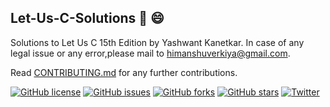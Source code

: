 ## Let-Us-C-Solutions :notebook: :smile:
Solutions to Let Us C 15th Edition by Yashwant Kanetkar.
In case of any legal issue or any error,please mail to himanshuverkiya@gmail.com.

Read [CONTRIBUTING.md](https://github.com/Verkiya/Let-Us-C-Solutions/blob/master/CONTRIBUTING.md) for any further contributions.

[![GitHub license](https://img.shields.io/github/license/Verkiya/Let-Us-C-Solutions.svg?style=for-the-badge)](https://github.com/Verkiya/Let-Us-C-Solutions/blob/master/LICENSE)
[![GitHub issues](https://img.shields.io/github/issues/Verkiya/Let-Us-C-Solutions.svg?style=for-the-badge)](https://github.com/Verkiya/Let-Us-C-Solutions/issues)
[![GitHub forks](https://img.shields.io/github/forks/Verkiya/Let-Us-C-Solutions.svg?style=for-the-badge)](https://github.com/Verkiya/Let-Us-C-Solutions/network)
[![GitHub stars](https://img.shields.io/github/stars/Verkiya/Let-Us-C-Solutions.svg?style=for-the-badge)](https://github.com/Verkiya/Let-Us-C-Solutions/stargazers)
[![Twitter](https://img.shields.io/twitter/url/https/github.com/Verkiya/Let-Us-C-Solutions.svg?style=for-the-badge)](https://twitter.com/intent/tweet?text=Wow:&url=https%3A%2F%2Fgithub.com%2FVerkiya%2FLet-Us-C-Solutions)




